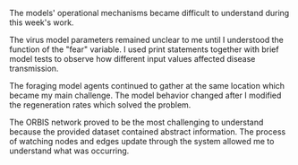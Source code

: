 The models' operational mechanisms became difficult to understand during this week's work.

The virus model parameters remained unclear to me until I understood the function of the "fear" variable.
I used print statements together with brief model tests to observe how different input values affected disease transmission.

The foraging model agents continued to gather at the same location which became my main challenge.
The model behavior changed after I modified the regeneration rates which solved the problem.

The ORBIS network proved to be the most challenging to understand because the provided dataset contained abstract information.
The process of watching nodes and edges update through the system allowed me to understand what was occurring.


